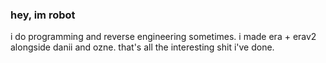 ### hey, im robot

i do programming and reverse engineering sometimes. i made era + erav2 alongside danii and ozne. that's all the interesting shit i've done.
